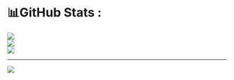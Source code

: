 # 📊GitHub Stats :
![](https://github-readme-stats.vercel.app/api?username=kthkung&theme=radical&hide_border=false&include_all_commits=true&count_private=false)<br/>
![](https://github-readme-streak-stats.herokuapp.com/?user=kthkung&theme=radical&hide_border=false)<br/>
![](https://github-readme-stats.vercel.app/api/top-langs/?username=kthkung&theme=radical&hide_border=false&include_all_commits=true&count_private=false&layout=compact)

---
[![](https://visitcount.itsvg.in/api?id=kthkung&icon=0&color=0)](https://visitcount.itsvg.in)
